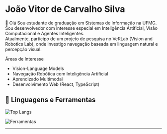 # João Vitor de Carvalho Silva

👋 Olá
Sou estudante de graduação em Sistemas de Informação na UFMG.  
Sou desenvolvedor com interesse especial em Inteligência Artificial, Visão Computacional e Agentes Inteligentes.  
Atualmente, participo de um projeto de pesquisa no VeRLab (Vision and Robotics Lab), onde investigo navegação baseada em linguagem natural e percepção visual.


Áreas de Interesse
- Vision-Language Models  
- Navegação Robótica com Inteligência Artificial  
- Aprendizado Multimodal  
- Desenvolvimento Web (React, TypeScript)


## 🔧 Linguagens e Ferramentas

![Top Langs](https://github-readme-stats.vercel.app/api/top-langs/?username=JohnCarvs&theme=tokyonight)

![Ferramentas](https://github.com/JohnCarvs/JohnCarvs/assets/92547485/61988ab6-739e-441e-a432-0b6bd54f62e0)

---
